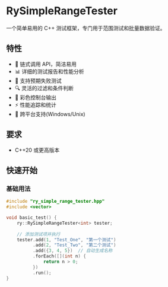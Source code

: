 # RySimpleRangeTester

一个简单易用的 C++ 测试框架，专门用于范围测试和批量数据验证。

## 特性

- 🚀 链式调用 API，简洁易用
- 📊 详细的测试报告和性能分析
- 🎯 支持预期失败测试
- 🔍 灵活的过滤和条件判断
- 🌈 彩色控制台输出
- ⚡ 性能追踪和统计
- 🔧 跨平台支持(Windows/Unix)

## 要求

- C++20 或更高版本

## 快速开始

### 基础用法

```cpp
#include "ry_simple_range_tester.hpp"
#include <vector>

void basic_test() {
    ry::RySimpleRangeTester<int> tester;
    
    // 添加测试项并执行
    tester.add(1, "Test_One", "第一个测试")
          .add(2, "Test_Two", "第二个测试")
          .add({3, 4, 5})  // 自动生成名称
          .forEach([](int n) { 
              return n > 0; 
          })
          .run();
}
